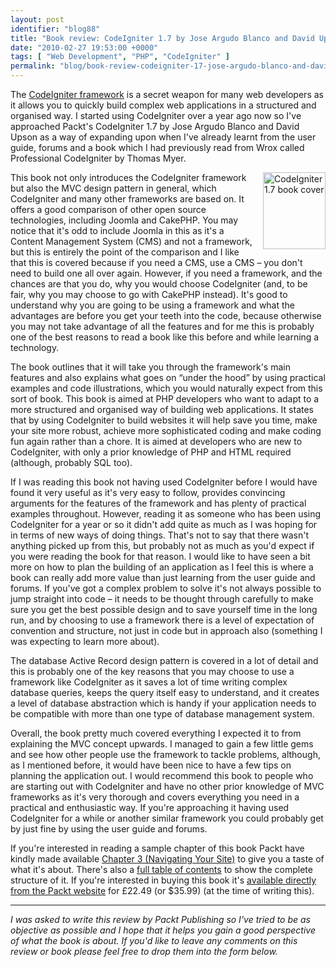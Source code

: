 ```yaml
---
layout: post
identifier: "blog88"
title: "Book review: CodeIgniter 1.7 by Jose Argudo Blanco and David Upton (Packt Publishing)"
date: "2010-02-27 19:53:00 +0000"
tags: [ "Web Development", "PHP", "CodeIgniter" ]
permalink: "blog/book-review-codeigniter-17-jose-argudo-blanco-and-david-upton-packt-publishing"
---
```


The [CodeIgniter framework](http://www.codeigniter.com/) is a secret weapon for many web developers as it allows you to quickly build complex web applications in a structured and organised way. I started using CodeIgniter over a year ago now so I've approached Packt's CodeIgniter 1.7 by Jose Argudo Blanco and David Upson as a way of expanding upon when I've already learnt from the user guide, forums and a book which I had previously read from Wrox called Professional CodeIgniter by Thomas Myer.

<!--more-->

<a target="_blank" href="http://www.packtpub.com/improve-coding-productivity-with-codeigniter-1-7?utm_source=murfitt.net&amp;utm_medium=bookrev&amp;utm_content=blog&amp;utm_campaign=mdb_001828"><img height="123" width="100" alt="CodeIgniter 1.7 book cover" src="/uploads/1847199488.png" style="float:right; margin-left:10px; margin-bottom:10px;"></a>This book not only introduces the CodeIgniter framework but also the MVC design pattern in general, which CodeIgniter and many other frameworks are based on. It offers a good comparison of other open source technologies, including Joomla and CakePHP. You may notice that it's odd to include Joomla in this as it's a Content Management System (CMS) and not a framework, but this is entirely the point of the comparison and I like that this is covered because if you need a CMS, use a CMS – you don't need to build one all over again. However, if you need a framework, and the chances are that you do, why you would choose CodeIgniter (and, to be fair, why you may choose to go with CakePHP instead). It's good to understand why you are going to be using a framework and what the advantages are before you get your teeth into the code, because otherwise you may not take advantage of all the features and for me this is probably one of the best reasons to read a book like this before and while learning a technology.

The book outlines that it will take you through the framework's main features and also explains what goes on “under the hood” by using practical examples and code illustrations, which you would naturally expect from this sort of book. This book is aimed at PHP developers who want to adapt to a more structured and organised way of building web applications. It states that by using CodeIgniter to build websites it will help save you time, make your site more robust, achieve more sophisticated coding and make coding fun again rather than a chore. It is aimed at developers who are new to CodeIgniter, with only a prior knowledge of PHP and HTML required (although, probably SQL too).

If I was reading this book not having used CodeIgniter before I would have found it very useful as it's very easy to follow, provides convincing arguments for the features of the framework and has plenty of practical examples throughout. However, reading it as someone who has been using CodeIgniter for a year or so it didn't add quite as much as I was hoping for in terms of new ways of doing things. That's not to say that there wasn't anything picked up from this, but probably not as much as you'd expect if you were reading the book for that reason. I would like to have seen a bit more on how to plan the building of an application as I feel this is where a book can really add more value than just learning from the user guide and forums. If you've got a complex problem to solve it's not always possible to jump straight into code – it needs to be thought through carefully to make sure you get the best possible design and to save yourself time in the long run, and by choosing to use a framework there is a level of expectation of convention and structure, not just in code but in approach also (something I was expecting to learn more about).

The database Active Record design pattern is covered in a lot of detail and this is probably one of the key reasons that you may choose to use a framework like CodeIgniter as it saves a lot of time writing complex database queries, keeps the query itself easy to understand, and it creates a level of database abstraction which is handy if your application needs to be compatible with more than one type of database management system.

Overall, the book pretty much covered everything I expected it to from explaining the MVC concept upwards. I managed to gain a few little gems and see how other people use the framework to tackle problems, although, as I mentioned before, it would have been nice to have a few tips on planning the application out. I would recommend this book to people who are starting out with CodeIgniter and have no other prior knowledge of MVC frameworks as it's very thorough and covers everything you need in a practical and enthusiastic way. If you're approaching it having used CodeIgniter for a while or another similar framework you could probably get by just fine by using the user guide and forums.

If you're interested in reading a sample chapter of this book Packt have kindly made available [Chapter 3 (Navigating Your Site)](http://www.packtpub.com/files/9485-codeigniter-1-7-sample-chapter-3-%20navigating-your-site.pdf) to give you a taste of what it's about. There's also a [full table of contents](http://www.packtpub.com/article/improve-coding-productivity-with-codeigniter-1-7-table-of-contents) to show the complete structure of it. If you're interested in buying this book it's [available directly from the Packt website](http://www.packtpub.com/improve-coding-productivity-with-codeigniter-1-7?utm_source=murfitt.net&utm_medium=bookrev&utm_content=blog&utm_campaign=mdb_001828) for £22.49 (or $35.99) (at the time of writing this).

<hr/>

*I was asked to write this review by Packt Publishing so I've tried to be as objective as possible and I hope that it helps you gain a good perspective of what the book is about. If you'd like to leave any comments on this review or book please feel free to drop them into the form below.*
